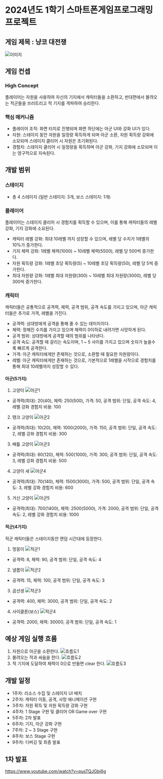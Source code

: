 # 2024년도 1학기 스마트폰게임프로그래밍 프로젝트
## 게임 제목 : 냥코 대전쟁
![이미지](https://github.com/Leeju2826/SPGP2024_TermProject_2017180031/blob/main/1stChart/gameImage.png)

## 게임 컨셉
### High Concept
플레이어는 자원을 사용하여 자신의 기지에서 캐릭터들을 소환하고, 반대편에서 몰려오는 적군들을 쓰러트리고 적 기지를 격파하여 승리한다.
### 핵심 메커니즘
- 플레이어 조작: 화면 터치로 진행되며 화면 하단에는 아군 UI와 강화 UI가 있다.
- 자원: 스테이지 동안 자원을 일정량 획득하게 되며 아군 소환, 자원 획득량 강화에 소모되며 스테이지 클리어 시 자원은 초기화된다.
- 경험치: 스테이지 클리어 시 일정량을 획득하며 아군 강화, 기지 강화에 소모되며 이는 영구적으로 지속된다.


## 개발 범위
### 스테이지
- 총 4 스테이지 (일반 스테이지: 3개, 보스 스테이지: 1개)

### 플레이어
플레이어는 스테이지 클리어 시 경험치를 획득할 수 있으며, 이를 통해 캐릭터들의 레벨 강화, 기지 강화에 소요된다.
- 캐릭터 레벨 강화: 최대 10레벨 까지 성장할 수 있으며, 레벨 당 수치가 1레벨의 10%가 증가한다.
- 기지 체력 강화: 1레벨 체력(1000) ~ 10레벨 체력(5500), 레벨 당 500씩 증가한다.
- 자원 획득량 강화: 1레벨 초당 획득량(5) ~ 10레벨 초당 획득량(50), 레벨 당 5씩 증가한다.
- 최대 자원량 강화: 1레벨 최대 자원량(300) ~ 10레벨 최대 자원량(3000), 레벨 당 300씩 증가한다.

### 캐릭터
캐릭터들은 공통적으로 공격력, 체력, 공격 범위, 공격 속도를 가지고 있으며, 아군 캐릭터들은 추가로 가격, 레벨을 가진다.
- 공격력: 상대방에게 공격을 통해 줄 수 있는 데미지이다.
- 체력: 정해진 수치를 가지고 있으며 체력이 0이하로 내려가면 사망하게 된다.
- 공격 범위: 상대방에게 공격할 때의 범위를 나타낸다.
- 공격 속도: 공격할 때 걸리는 속도이며, 1 ~ 5 사이를 가지고 있으며 숫자가 높을수록 빠르게 공격한다.
- 가격: 아군 캐릭터에게만 존재하는 것으로, 소환할 때 필요한 자원량이다.
- 레벨: 아군 캐릭터에게만 존재하는 것으로, 기본적으로 1레벨을 시작으로 경험치를 통해 최대 10레벨까지 성장할 수 있다.
#### 아군(5가지)
1. 고양이 ![아군1](https://github.com/Leeju2826/SPGP2024_TermProject_2017180031/blob/main/1stChart/character_Team_1_Profile.png)
- 공격력(최대): 20(40), 체력: 250(500), 가격: 50, 공격 범위: 단일, 공격 속도: 4, 레벨 강화 경험치 비용: 100
2. 탱크 고양이 ![아군2](https://github.com/Leeju2826/SPGP2024_TermProject_2017180031/blob/main/1stChart/character_Team_2_Profile.png)
- 공격력(최대): 10(20), 체력: 1000(2000), 가격: 150, 공격 범위: 단일, 공격 속도: 2, 레벨 강화 경험치 비용: 300
3. 배틀 고양이 ![아군3](https://github.com/Leeju2826/SPGP2024_TermProject_2017180031/blob/main/1stChart/character_Team_3_Profile.png)
- 공격력(최대): 60(120), 체력: 500(1000), 가격: 300, 공격 범위: 단일, 공격 속도: 3, 레벨 강화 경험치 비용: 500
4. 고양이 새 ![아군4](https://github.com/Leeju2826/SPGP2024_TermProject_2017180031/blob/main/1stChart/character_Team_4_Profile.png)
- 공격력(최대): 70(140), 체력: 1500(3000), 가격: 500, 공격 범위: 단일, 공격 속도: 3, 레벨 강화 경험치 비용: 600
5. 거신 고양이 ![아군5](https://github.com/Leeju2826/SPGP2024_TermProject_2017180031/blob/main/1stChart/character_Team_5_Profile.png)
- 공격력(최대): 700(1400), 체력: 2500(5000), 가격: 2000, 공격 범위: 단일, 공격 속도: 2, 레벨 강화 경험치 비용: 1000
#### 적군(4가지)
적군 캐릭터들은 스테이지동안 랜덤 시간대에 등장한다.
1. 멍뭉이 ![적군1](https://github.com/Leeju2826/SPGP2024_TermProject_2017180031/blob/main/1stChart/character_Enemy_1_Profile.png)
- 공격력: 8, 체력: 90, 공격 범위: 단일, 공격 속도: 4
2. 낼름이 ![적군2](https://github.com/Leeju2826/SPGP2024_TermProject_2017180031/blob/main/1stChart/character_Enemy_2_Profile.png)
- 공격력: 15, 체력: 100, 공격 범위: 단일, 공격 속도: 3
3. 곰선생 ![적군3](https://github.com/Leeju2826/SPGP2024_TermProject_2017180031/blob/main/1stChart/character_Enemy_3_Profile.png)
- 공격력: 400, 체력: 3000, 공격 범위: 단일, 공격 속도: 2
4. 사이클론(보스) ![적군4](https://github.com/Leeju2826/SPGP2024_TermProject_2017180031/blob/main/1stChart/character_Enemy_4_Profile.png)
- 공격력: 2000, 체력: 30000, 공격 범위: 단일, 공격 속도: 1

## 예상 게임 실행 흐름
1. 자원으로 아군을 소환한다.
![흐름도1](https://github.com/Leeju2826/SPGP2024_TermProject_2017180031/blob/main/1stChart/gameFlowChart_1.png)
2. 몰려오는 적과 싸움을 한다.
![흐름도2](https://github.com/Leeju2826/SPGP2024_TermProject_2017180031/blob/main/1stChart/gameFlowChart_2.png)
3. 적 기지에 도달하여 체력이 0으로 만들면 clear 한다.
![흐름도3](https://github.com/Leeju2826/SPGP2024_TermProject_2017180031/blob/main/1stChart/gameFlowChart_3.png)


## 개발 일정
- 1주차: 리소스 수집 및 스테이지 UI 배치
- 2주차: 캐릭터 이동, 공격, 사망 애니메이션 구현
- 3주차: 자원 획득 및 자원 획득량 강화 구현
- 4주차: 1 Stage 구현 및 클리어 OR Game over 구현
- 5주차: 2차 발표
- 6주차: 기지, 아군 강화 구현
- 7주차: 2 ~ 3 Stage 구현
- 8주차: 보스 Stage 구현
- 9주차: 디버깅 및 최종 발표

## 1차 발표
<https://www.youtube.com/watch?v=pusTQJGbj6g>
